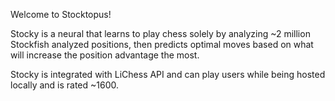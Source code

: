 Welcome to Stocktopus!

Stocky is a neural that learns to play chess solely by analyzing ~2 million Stockfish analyzed positions, then predicts optimal moves based on what will increase the position advantage the most.

Stocky is integrated with LiChess API and can play users while being hosted locally and is rated ~1600.
